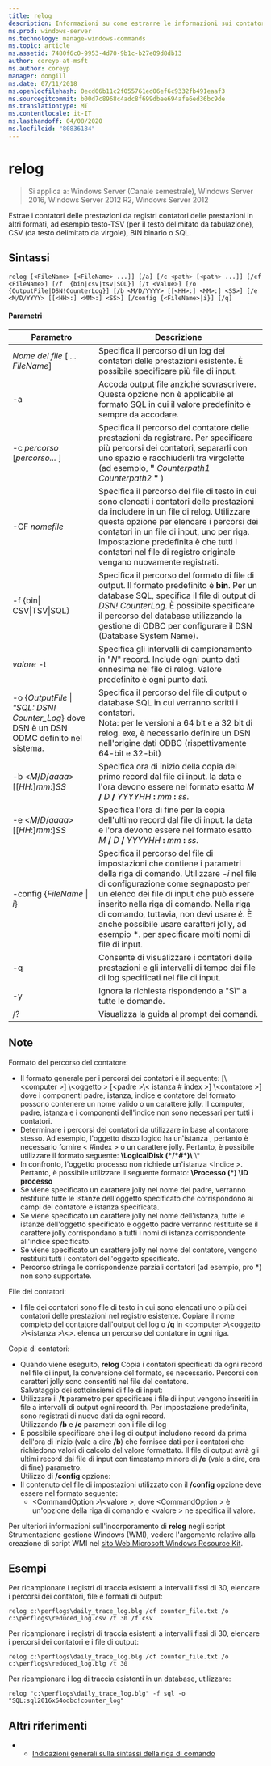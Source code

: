```yaml
---
title: relog
description: Informazioni su come estrarre le informazioni sui contatori delle prestazioni dai file di log delle prestazioni di Coutner.
ms.prod: windows-server
ms.technology: manage-windows-commands
ms.topic: article
ms.assetid: 7480f6c0-9953-4d70-9b1c-b27e09d8db13
author: coreyp-at-msft
ms.author: coreyp
manager: dongill
ms.date: 07/11/2018
ms.openlocfilehash: 0ecd06b11c2f055761ed06ef6c9332fb491eaaf3
ms.sourcegitcommit: b00d7c8968c4adc8f699dbee694afe6ed36bc9de
ms.translationtype: MT
ms.contentlocale: it-IT
ms.lasthandoff: 04/08/2020
ms.locfileid: "80836184"
---
```

# <a name="relog"></a>relog

>Si applica a: Windows Server (Canale semestrale), Windows Server 2016, Windows Server 2012 R2, Windows Server 2012

Estrae i contatori delle prestazioni da registri contatori delle prestazioni in altri formati, ad esempio testo-TSV (per il testo delimitato da tabulazione), CSV (da testo delimitato da virgole), BIN binario o SQL.   

## <a name="syntax"></a>Sintassi  
```  
relog [<FileName> [<FileName> ...]] [/a] [/c <path> [<path> ...]] [/cf <FileName>] [/f  {bin|csv|tsv|SQL}] [/t <Value>] [/o {OutputFile|DSN!CounterLog}] [/b <M/D/YYYY> [[<HH>:] <MM>:] <SS>] [/e <M/D/YYYY> [[<HH>:] <MM>:] <SS>] [/config {<FileName>|i}] [/q]  
```  

#### <a name="parameters"></a>Parametri  

|                                         Parametro                                          |                                                                                                                                                                  Descrizione                                                                                                                                                                   |
|--------------------------------------------------------------------------------------------|------------------------------------------------------------------------------------------------------------------------------------------------------------------------------------------------------------------------------------------------------------------------------------------------------------------------------------------------|
|                                *Nome del file* [ *... FileName*]                                 |                                                                                                                      Specifica il percorso di un log dei contatori delle prestazioni esistente. È possibile specificare più file di input.                                                                                                                      |
|                                             -a                                             |                                                                                                          Accoda output file anziché sovrascrivere. Questa opzione non è applicabile al formato SQL in cui il valore predefinito è sempre da accodare.                                                                                                           |
|                                   -c *percorso* [*percorso...* ]                                   |                                                       Specifica il percorso del contatore delle prestazioni da registrare. Per specificare più percorsi dei contatori, separarli con uno spazio e racchiuderli tra virgolette (ad esempio, **"** <em>Counterpath1</em> <em>Counterpath2</em> **"** )                                                       |
|                                       -CF *nomefile*                                       |                                            Specifica il percorso del file di testo in cui sono elencati i contatori delle prestazioni da includere in un file di relog. Utilizzare questa opzione per elencare i percorsi dei contatori in un file di input, uno per riga. Impostazione predefinita è che tutti i contatori nel file di registro originale vengano nuovamente registrati.                                            |
|                                  -f {bin\| CSV\|TSV\|SQL}                                  |                                       Specifica il percorso del formato di file di output. Il formato predefinito è **bin**. Per un database SQL, specifica il file di output di *DSN! CounterLog*. È possibile specificare il percorso del database utilizzando la gestione di ODBC per configurare il DSN (Database System Name).                                        |
|                                         *valore* -t                                         |                                                                                                           Specifica gli intervalli di campionamento in "*N*" record. Include ogni punto dati ennesima nel file di relog. Valore predefinito è ogni punto dati.                                                                                                           |
| -o {*OutputFile* \| *"SQL: DSN! Counter_Log*} dove DSN è un DSN ODMC definito nel sistema. |                                                   Specifica il percorso del file di output o database SQL in cui verranno scritti i contatori. <br>Nota: per le versioni a 64 bit e a 32 bit di relog. exe, è necessario definire un DSN nell'origine dati ODBC (rispettivamente 64-bit e 32-bit)                                                   |
|                          -b \<*M*/*D*/*aaaa*> [[*HH*:]*mm*:]*SS*                           |                                                                          Specifica ora di inizio della copia del primo record dal file di input. la data e l'ora devono essere nel formato esatto <em>M</em> **/** <em>D</em> **/** <em>YYYYHH</em> **:** <em>mm</em> **:** <em>ss</em>.                                                                          |
|                          -e \<*M*/*D*/*aaaa*> [[*HH*:]*mm*:]*SS*                           |                                                                           Specifica l'ora di fine per la copia dell'ultimo record dal file di input. la data e l'ora devono essere nel formato esatto <em>M</em> **/** <em>D</em> **/** <em>YYYYHH</em> **:** <em>mm</em> **:** <em>ss</em>.                                                                            |
|                                -config {*FileName* \| *i*}                                 | Specifica il percorso del file di impostazioni che contiene i parametri della riga di comando. Utilizzare *-i* nel file di configurazione come segnaposto per un elenco dei file di input che può essere inserito nella riga di comando. Nella riga di comando, tuttavia, non devi usare *è*. È anche possibile usare caratteri jolly, ad esempio \*. per specificare molti nomi di file di input. |
|                                             -q                                             |                                                                                                                          Consente di visualizzare i contatori delle prestazioni e gli intervalli di tempo dei file di log specificati nel file di input.                                                                                                                           |
|                                             -y                                             |                                                                                                                                            Ignora la richiesta rispondendo a "Sì" a tutte le domande.                                                                                                                                             |
|                                             /?                                             |                                                                                                                                                      Visualizza la guida al prompt dei comandi.                                                                                                                                                      |

## <a name="remarks"></a>Note  
Formato del percorso del contatore:  
- Il formato generale per i percorsi dei contatori è il seguente: [\\\<computer >] \\\<oggetto > [\<padre >\\< istanza # index >] \\\<contatore >] dove i componenti padre, istanza, indice e contatore del formato possono contenere un nome valido o un carattere jolly. Il computer, padre, istanza e i componenti dell'indice non sono necessari per tutti i contatori.  
- Determinare i percorsi dei contatori da utilizzare in base al contatore stesso. Ad esempio, l'oggetto disco logico ha un'istanza <Index>, pertanto è necessario fornire < #index > o un carattere jolly. Pertanto, è possibile utilizzare il formato seguente: **\LogicalDisk (\*/\*#\*)\\** \\*  
- In confronto, l'oggetto processo non richiede un'istanza \<Indice >. Pertanto, è possibile utilizzare il seguente formato: **\Processo (\*) \ID processo**  
- Se viene specificato un carattere jolly nel nome del padre, verranno restituite tutte le istanze dell'oggetto specificato che corrispondono ai campi del contatore e istanza specificata.  
- Se viene specificato un carattere jolly nel nome dell'istanza, tutte le istanze dell'oggetto specificato e oggetto padre verranno restituite se il carattere jolly corrispondano a tutti i nomi di istanza corrispondente all'indice specificato.  
- Se viene specificato un carattere jolly nel nome del contatore, vengono restituiti tutti i contatori dell'oggetto specificato.  
- Percorso stringa le corrispondenze parziali contatori (ad esempio, pro *) non sono supportate.  

File dei contatori:  
-   I file dei contatori sono file di testo in cui sono elencati uno o più dei contatori delle prestazioni nel registro esistente. Copiare il nome completo del contatore dall'output del log o **/q** in \<computer >\\\<oggetto >\\\<istanza >\\\<>. elenca un percorso del contatore in ogni riga.  

Copia di contatori:  
-   Quando viene eseguito, **relog** Copia i contatori specificati da ogni record nel file di input, la conversione del formato, se necessario. Percorsi con caratteri jolly sono consentiti nel file del contatore.  
Salvataggio dei sottoinsiemi di file di input:  
-   Utilizzare il **/t** parametro per specificare i file di input vengono inseriti in file a intervalli di output ogni <n>record th. Per impostazione predefinita, sono registrati di nuovo dati da ogni record.  
Utilizzando **/b** e **/e** parametri con i file di log  
-   È possibile specificare che i log di output includono record da prima dell'ora di inizio (vale a dire **/b**) che fornisce dati per i contatori che richiedono valori di calcolo del valore formattato. Il file di output avrà gli ultimi record dai file di input con timestamp minore di **/e** (vale a dire, ora di fine) parametro.  
Utilizzo di **/config** opzione:  
-   Il contenuto del file di impostazioni utilizzato con il **/config** opzione deve essere nel formato seguente:  
    -   \<CommandOption >\\\<valore >, dove \<CommandOption > è un'opzione della riga di comando e \<valore > ne specifica il valore.

Per ulteriori informazioni sull'incorporamento di **relog** negli script Strumentazione gestione Windows (WMI), vedere l'argomento relativo alla creazione di script WMI nel [sito Web Microsoft Windows Resource Kit](https://go.microsoft.com/fwlink/?LinkId=4665).  

## <a name="examples"></a><a name="BKMK_Examples"></a>Esempi  
Per ricampionare i registri di traccia esistenti a intervalli fissi di 30, elencare i percorsi dei contatori, file e formati di output:  
```  
relog c:\perflogs\daily_trace_log.blg /cf counter_file.txt /o c:\perflogs\reduced_log.csv /t 30 /f csv  
```  
Per ricampionare i registri di traccia esistenti a intervalli fissi di 30, elencare i percorsi dei contatori e i file di output:  
```  
relog c:\perflogs\daily_trace_log.blg /cf counter_file.txt /o c:\perflogs\reduced_log.blg /t 30  
```
Per ricampionare i log di traccia esistenti in un database, utilizzare:
```
relog "c:\perflogs\daily_trace_log.blg" -f sql -o "SQL:sql2016x64odbc!counter_log"
```

## <a name="additional-references"></a>Altri riferimenti  
-   - [Indicazioni generali sulla sintassi della riga di comando](command-line-syntax-key.md)  
